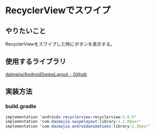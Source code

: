 # RecyclerViewでスワイプ

## やりたいこと

RecyclerViewをスワイプした時にボタンを表示する。

## 使用するライブラリ

[daimajia/AndroidSwipeLayout - Github](https://github.com/daimajia/AndroidSwipeLayout)

## 実装方法

### build.gradle

```Java
implementation 'androidx.recyclerview:recyclerview:1.0.0'
implementation 'com.daimajia.swipelayout:library:1.2.0@aar'
implementation 'com.daimajia.androidanimations:library:2.3@aar'
```






